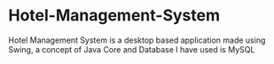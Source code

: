 # Hotel-Management-System


Hotel Management System is a desktop based application made using Swing, a concept of Java Core and Database I have used is MySQL
